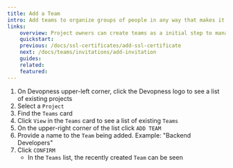 ```yaml
---
title: Add a Team
intro: Add teams to organize groups of people in any way that makes it more convenient to grant and revoke project permissions.
links:
    overview: Project owners can create teams as a initial step to manage permissions and collaboration on environment resources.
    quickstart:
    previous: /docs/ssl-certificates/add-ssl-certificate
    next: /docs/teams/invitations/add-invitation
    guides:
    related:
    featured:
---
```


1. On Devopness upper-left corner, click the Devopness logo to see a list of existing projects
1. Select a `Project`
1. Find the `Teams` card
1. Click `View` in the `Teams` card to see a list of existing `Teams`
1. On the upper-right corner of the list click `ADD TEAM`
1. Provide a name to the `Team` being added. Example: "Backend Developers"
1. Click `CONFIRM`
    - In the `Teams` list, the recently created `Team` can be seen
